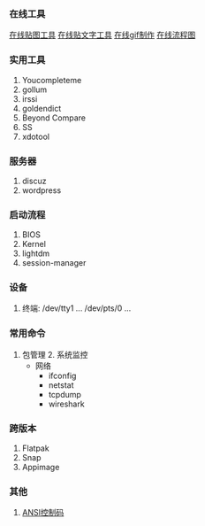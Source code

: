 ### 在线工具
[在线贴图工具](https://imgur.com/)
[在线贴文字工具](https://paste.ubuntu.com/)
[在线gif制作](http://www.soogif.com/)
[在线流程图](https://www.processon.com/diagrams)

### 实用工具

  1. Youcompleteme
  2. gollum
  3. irssi
  4. goldendict
  5. Beyond Compare
  6. SS
  7. xdotool

### 服务器

 1. discuz
 2. wordpress

### 启动流程

 1. BIOS
 2. Kernel
 3. lightdm
 4. session-manager

### 设备

 1. 终端: /dev/tty1 ... /dev/pts/0 ...

### 常用命令

  1. 包管理
        2. 系统监控
       * 网络
         * ifconfig
         * netstat
         * tcpdump
         * wireshark

### 跨版本

 1. Flatpak
 2. Snap
  3. Appimage

### 其他

 1. [ANSI控制码](http://ascii-table.com/ansi-escape-sequences.php)
